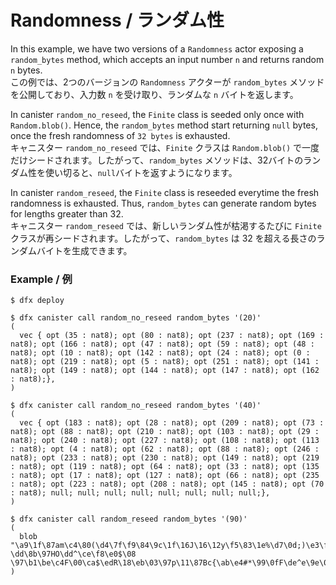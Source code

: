 # Randomness / ランダム性

In this example, we have two versions of a ```Randomness``` actor exposing a ```random_bytes``` method, which accepts an input number ```n``` and returns random ```n``` bytes.  
この例では、2つのバージョンの ``Randomness`` アクターが ``random_bytes`` メソッドを公開しており、入力数 ``n`` を受け取り、ランダムな ``n`` バイトを返します。

In canister ```random_no_reseed```, the ```Finite``` class is seeded only once with ```Random.blob()```. Hence, the ```random_bytes``` method start returning ```null``` bytes, once the fresh randomness of ```32 bytes``` is exhausted.  
キャニスター ``random_no_reseed`` では、``Finite`` クラスは ``Random.blob()`` で一度だけシードされます。したがって、``random_bytes`` メソッドは、32バイトのランダム性を使い切ると、``null``バイトを返すようになります。

In canister ```random_reseed```, the ```Finite``` class is reseeded everytime the fresh randomness is exhausted. Thus, ```random_bytes``` can generate random bytes for lengths greater than 32.  
キャニスター ``random_reseed`` では、新しいランダム性が枯渇するたびに ``Finite`` クラスが再シードされます。したがって、``random_bytes`` は 32 を超える長さのランダムバイトを生成できます。 

### Example / 例

```
$ dfx deploy 

$ dfx canister call random_no_reseed random_bytes '(20)'
(
  vec { opt (35 : nat8); opt (80 : nat8); opt (237 : nat8); opt (169 : nat8); opt (166 : nat8); opt (47 : nat8); opt (59 : nat8); opt (48 : nat8); opt (10 : nat8); opt (142 : nat8); opt (24 : nat8); opt (0 : nat8); opt (219 : nat8); opt (5 : nat8); opt (251 : nat8); opt (141 : nat8); opt (149 : nat8); opt (144 : nat8); opt (147 : nat8); opt (162 : nat8);},
)

$ dfx canister call random_no_reseed random_bytes '(40)'
(
  vec { opt (183 : nat8); opt (28 : nat8); opt (209 : nat8); opt (73 : nat8); opt (88 : nat8); opt (210 : nat8); opt (103 : nat8); opt (29 : nat8); opt (240 : nat8); opt (227 : nat8); opt (108 : nat8); opt (113 : nat8); opt (4 : nat8); opt (62 : nat8); opt (88 : nat8); opt (246 : nat8); opt (233 : nat8); opt (230 : nat8); opt (149 : nat8); opt (219 : nat8); opt (119 : nat8); opt (64 : nat8); opt (33 : nat8); opt (135 : nat8); opt (17 : nat8); opt (127 : nat8); opt (66 : nat8); opt (235 : nat8); opt (223 : nat8); opt (208 : nat8); opt (145 : nat8); opt (70 : nat8); null; null; null; null; null; null; null; null;},
)

$ dfx canister call random_reseed random_bytes '(90)'
(
  blob "\a9\1f\87am\c4\80(\d4\7f\f9\84\9c\1f\16J\16\12y\f5\83\1e%\d7\0d;)\e3\f5\c3iQ!\86-\dd\8b\97HO\dd^\ce\f8\e0$\08 \97\b1\be\c4F\00\ca$\edR\18\eb\03\97p\11\87Bc{\ab\e4#*\99\0fF\de^e\9e\0d\f9\92\9bD8\01\e9\c2\91\1b",
)
```
